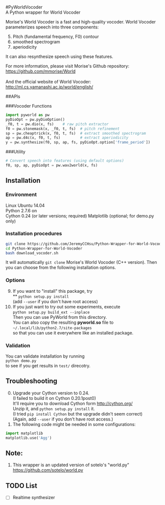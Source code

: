 #PyWorldVocoder<br/>A Python wrapper for World Vocoder

Morise's World Vocoder is a fast and high-quality vocoder.
World Vocoder parameterizes speech into three components:

  5. Pitch (fundamental frequency, F0) contour  
  2. smoothed spectrogram  
  3. aperiodicity  

It can also resynthesize speech using these features.

For more information, please visit Morise's Github repository:  
  https://github.com/mmorise/World  
  <br/>
  And the official website of World Vocoder:<br/>
  http://ml.cs.yamanashi.ac.jp/world/english/


##APIs

###Vocoder Functions
```python
import pyworld as pw
pyDioOpt = pw.pyDioOption()
_f0, t = pw.dio(x, fs)    # raw pitch extractor
f0 = pw.stonemask(x, _f0, t, fs)  # pitch refinement
sp = pw.cheaptrick(x, f0, t, fs)  # extract smoothed spectrogram
ap = pw.d4c(x, f0, t, fs)         # extract aperiodicity
y = pw.synthesize(f0, sp, ap, fs, pyDioOpt.option['frame_period'])
```


###Utility
```python
# Convert speech into features (using default options)
f0, sp, ap, pyDioOpt = pw.wav2world(x, fs)
```

## Installation
### Environment
Linux Ubuntu 14.04 <br/>
Python 2.7.6 on <br/>
Cython 0.24 (or later versions; required)
Matplotlib (optional; for demo.py only)

### Installation procedures
```bash
git clone https://github.com/JeremyCCHsu/Python-Wrapper-for-World-Vocoder.git
cd Python-Wrapper-for-World-Vocoder
bash download_vocoder.sh
```
It will automatically `git clone` Morise's World Vocoder (C++ version).
Then you can choose from the following installation options.


### Options
9. If you want to "install" this package, try <br/>**
  `python setup.py install`  
  (add `--user` if you don't have root access)
0. If you just want to try out some experiments, execute  
  `python setup.py build_ext --inplace` <br/>
  Then you can use PyWorld from this directory.<br/>
  You can also copy the resulting **pyworld.so** file to  
  `~/.local/lib/python2.7/site-packages` <br/>
  so that you can use it everywhere like an installed package.


### Validation
You can validate installation by running     
`python demo.py`  
to see if you get results in `test/` direcotry.


## Troubleshooting
0. Upgrade your Cython version to 0.24.<br/>
   (I failed to build it on Cython 0.20.1post0)<br/>
   It'll require you to download Cython form http://cython.org/ <br/>
   Unzip it, and `python setup.py install` it.<br/>
   (I tried `pip install Cython` but the upgrade didn't seem correct)<br/>
   (Again, add `--user` if you don't have root access.)  
1. The following code might be needed in some configurations:  
  ```python
  import matplotlib
  matplotlib.use('Agg')
  ```

## Note:
1. This wrapper is an updated version of sotelo's "world.py"<br/>
  https://github.com/sotelo/world.py

## TODO List

- [ ] Realtime synthesizer
